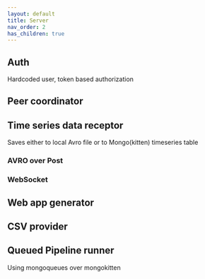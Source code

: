 ```yaml
---
layout: default
title: Server
nav_order: 2
has_children: true
---
```



## Auth

Hardcoded user, token based authorization


## Peer coordinator

## Time series data receptor

Saves either to local Avro file or to Mongo(kitten) timeseries table 

### AVRO over Post

### WebSocket

## Web app generator

## CSV provider

## Queued Pipeline runner

Using mongoqueues over mongokitten

